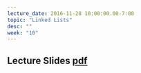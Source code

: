 ```yaml
---
lecture_date: 2016-11-28 10:00:00.00-7:00
topic: "Linked Lists"
desc: ""
week: "10"
---
```


## Lecture Slides [pdf](https://drive.google.com/file/d/0B__7284Jee0fTmoxZDE4NUtXNFk/view?usp=sharing)
